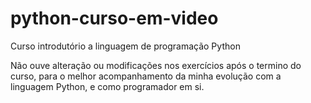 # python-curso-em-video
 Curso introdutório a linguagem de programação Python

Não ouve alteração ou modificações nos exercícios após o termino do curso, para o melhor acompanhamento da minha
evolução com a linguagem Python, e como programador em si.